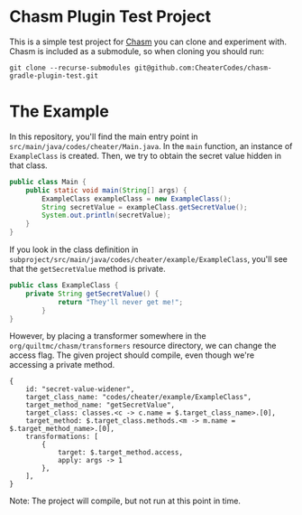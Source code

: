 # Chasm Plugin Test Project

This is a simple test project for [Chasm](https://github.com/QuiltMC/chasm) you can clone and experiment with.
Chasm is included as a submodule, so when cloning you should run:
```
git clone --recurse-submodules git@github.com:CheaterCodes/chasm-gradle-plugin-test.git
```

# The Example

In this repository, you'll find the main entry point in `src/main/java/codes/cheater/Main.java`.
In the `main` function, an instance of `ExampleClass` is created.
Then, we try to obtain the secret value hidden in that class.

```java
public class Main {
    public static void main(String[] args) {
        ExampleClass exampleClass = new ExampleClass();
        String secretValue = exampleClass.getSecretValue();
        System.out.println(secretValue);
    }
}
```

If you look in the class definition in `subproject/src/main/java/codes/cheater/example/ExampleClass`,
you'll see that the `getSecretValue` method is private.

```java
public class ExampleClass {
    private String getSecretValue() {
            return "They'll never get me!";
        }
}
```
However, by placing a transformer somewhere in the `org/quiltmc/chasm/transformers` resource directory,
we can change the access flag.
The given project should compile, even though we're accessing a private method.

```
{
    id: "secret-value-widener",
    target_class_name: "codes/cheater/example/ExampleClass",
    target_method_name: "getSecretValue",
    target_class: classes.<c -> c.name = $.target_class_name>.[0],
    target_method: $.target_class.methods.<m -> m.name = $.target_method_name>.[0],
    transformations: [
        {
            target: $.target_method.access,
            apply: args -> 1
        },
    ],
}
```

Note: The project will compile, but not run at this point in time.